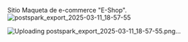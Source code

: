 Sitio Maqueta de e-commerce "E-Shop". 
![postspark_export_2025-03-11_18-57-55](https://github.com/user-attachments/assets/365d5d19-1929-4a92-b3d5-8005612a1933)

![Uploading postspark_export_2025-03-11_18-57-55.png…]()
